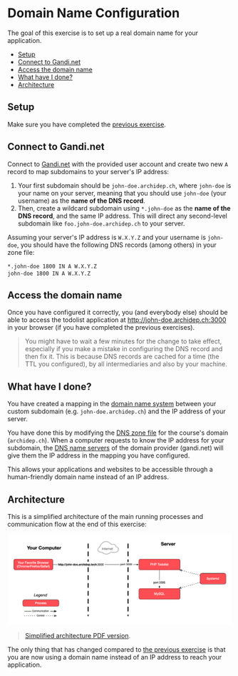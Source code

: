 # Domain Name Configuration

The goal of this exercise is to set up a real domain name for your application.

<!-- START doctoc generated TOC please keep comment here to allow auto update -->
<!-- DON'T EDIT THIS SECTION, INSTEAD RE-RUN doctoc TO UPDATE -->

- [Setup](#setup)
- [Connect to Gandi.net](#connect-to-gandinet)
- [Access the domain name](#access-the-domain-name)
- [What have I done?](#what-have-i-done)
- [Architecture](#architecture)

<!-- END doctoc generated TOC please keep comment here to allow auto update -->



## Setup

Make sure you have completed the [previous exercise](systemd-deployment.md).



## Connect to Gandi.net

Connect to [Gandi.net](https://gandi.net) with the provided user account and
create two new `A` record to map subdomains to your server's IP address:

1. Your first subdomain should be `john-doe.archidep.ch`, where `john-doe`
   is your name on your server, meaning that you should use `john-doe` (your
   username) as the **name of the DNS record**.
2. Then, create a wildcard subdomain using `*.john-doe` as the **name of the DNS
   record**, and the same IP address. This will direct any second-level
   subdomain like `foo.john-doe.archidep.ch` to your server.

Assuming your server's IP address is `W.X.Y.Z` and your username is `john-doe`,
you should have the following DNS records (among others) in your zone file:

```
*.john-doe 1800 IN A W.X.Y.Z
john-doe 1800 IN A W.X.Y.Z
```



## Access the domain name

Once you have configured it correctly, you (and everybody else) should be able
to access the todolist application at http://john-doe.archidep.ch:3000 in
your browser (if you have completed the previous exercises).

> You might have to wait a few minutes for the change to take effect, especially
> if you make a mistake in configuring the DNS record and then fix it. This is
> because DNS records are cached for a time (the TTL you configured), by all
> intermediaries and also by your machine.



## What have I done?

You have created a mapping in the [domain name system][dns] between your custom
subdomain (e.g. `john-doe.archidep.ch`) and the IP address of your server.

You have done this by modifying the [DNS zone file][dns-zone-file] for the
course's domain (`archidep.ch`). When a computer requests to know the IP
address for your subdomain, the [DNS name servers][dns-name-server] of the
domain provider (gandi.net) will give them the IP address in the mapping you
have configured.

This allows your applications and websites to be accessible through a
human-friendly domain name instead of an IP address.



## Architecture

This is a simplified architecture of the main running processes and
communication flow at the end of this exercise:

![Simplified architecture](dns-configuration-simplified.png)

> [Simplified architecture PDF version](dns-configuration-simplified.pdf).

The only thing that has changed compared to [the previous
exercise](./systemd-deployment.md#architecture) is that you are now using a
domain name instead of an IP address to reach your application.



[dns]: https://en.wikipedia.org/wiki/Domain_Name_System
[dns-name-server]: https://en.wikipedia.org/wiki/Name_server
[dns-zone-file]: https://en.wikipedia.org/wiki/Zone_file
[systemd]: https://en.wikipedia.org/wiki/Systemd
